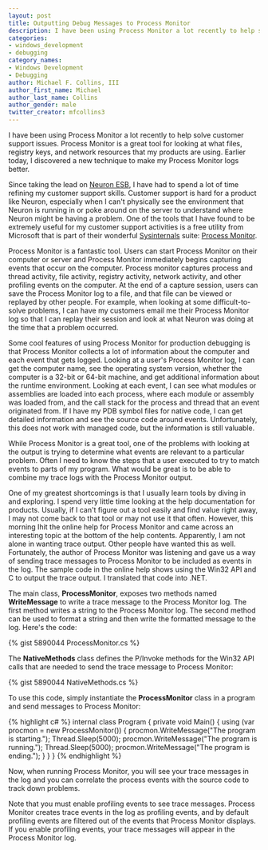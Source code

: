 ```yaml
---
layout: post
title: Outputting Debug Messages to Process Monitor
description: I have been using Process Monitor a lot recently to help solve customer support issues. Process Monitor is a great tool for looking at what files, registry keys, and network resources that my products are using. Earlier today, I discovered a new technique to make my Process Monitor logs better.
categories:
- windows_development
- debugging
category_names:
- Windows Development
- Debugging
author: Michael F. Collins, III
author_first_name: Michael
author_last_name: Collins
author_gender: male
twitter_creator: mfcollins3
---
```

I have been using Process Monitor a lot recently to help solve customer support issues. Process Monitor is a great tool for looking at what files, registry keys, and network resources that my products are using. Earlier today, I discovered a new technique to make my Process Monitor logs better.

<!--more-->

Since taking the lead on [Neuron ESB](http://www.neuronesb.com), I have had to spend a lot of time refining my customer support skills. Customer support is hard for a product like Neuron, especially when I can't physically see the environment that Neuron is running in or poke around on the server to understand where Neuron might be having a problem. One of the tools that I have found to be extremely useful for my customer support activities is a free utility from Microsoft that is part of their wonderful [Sysinternals](http://www.sysinternals.com) suite: [Process Monitor](http://technet.microsoft.com/en-us/sysinternals/bb896645.aspx).

Process Monitor is a fantastic tool. Users can start Process Monitor on their computer or server and Process Monitor immediately begins capturing events that occur on the computer. Process monitor captures process and thread activity, file activity, registry activity, network activity, and other profiling events on the computer. At the end of a capture session, users can save the Process Monitor log to a file, and that file can be viewed or replayed by other people. For example, when looking at some difficult-to-solve problems, I can have my customers email me their Process Monitor log so that I can replay their session and look at what Neuron was doing at the time that a problem occurred.

Some cool features of using Process Monitor for production debugging is that Process Monitor collects a lot of information about the computer and each event that gets logged. Looking at a user's Process Monitor log, I can get the computer name, see the operating system version, whether the computer is a 32-bit or 64-bit machine, and get additional information about the runtime environment. Looking at each event, I can see what modules or assemblies are loaded into each process, where each module or assembly was loaded from, and the call stack for the process and thread that an event originated from. If I have my PDB symbol files for native code, I can get detailed information and see the source code around events. Unfortunately, this does not work with managed code, but the information is still valuable.

While Process Monitor is a great tool, one of the problems with looking at the output is trying to determine what events are relevant to a particular problem. Often I need to know the steps that a user executed to try to match events to parts of my program. What would be great is to be able to combine my trace logs with the Process Monitor output.

One of my greatest shortcomings is that I usually learn tools by diving in and exploring. I spend very little time looking at the help documentation for products. Usually, if I can't figure out a tool easily and find value right away, I may not come back to that tool or may not use it that often. However, this morning Ihit the online help for Process Monitor and came across an interesting topic at the bottom of the help contents. Apparently, I am not alone in wanting trace output. Other people have wanted this as well. Fortunately, the author of Process Monitor was listening and gave us a way of sending trace messages to Process Monitor to be included as events in the log. The sample code in the online help shows using the Win32 API and C to output the trace output. I translated that code into .NET.

The main class, **ProcessMonitor**, exposes two methods named **WriteMessage** to write a trace message to the Process Monitor log. The first method writes a string to the Process Monitor log. The second method can be used to format a string and then write the formatted message to the log. Here's the code:

{% gist 5890044 ProcessMonitor.cs %}

The **NativeMethods** class defines the P/Invoke methods for the Win32 API calls that are needed to send the trace message to Process Monitor:

{% gist 5890044 NativeMethods.cs %}

To use this code, simply instantiate the **ProcessMonitor** class in a program and send messages to Process Monitor:

{% highlight c# %}
internal class Program
{
    private void Main()
    {
        using (var procmon = new ProcessMonitor())
        {
            procmon.WriteMessage("The program is starting.");
            Thread.Sleep(5000);
            procmon.WriteMessage("The program is running.");
            Thread.Sleep(5000);
            procmon.WriteMessage("The program is ending.");
        }
    }
}
{% endhighlight %}

Now, when running Process Monitor, you will see your trace messages in the log and you can correlate the process events with the source code to track down problems.

Note that you must enable profiling events to see trace messages. Process Monitor creates trace events in the log as profiling events, and by default profiling events are filtered out of the events that Process Monitor displays. If you enable profiling events, your trace messages will appear in the Process Monitor log.
